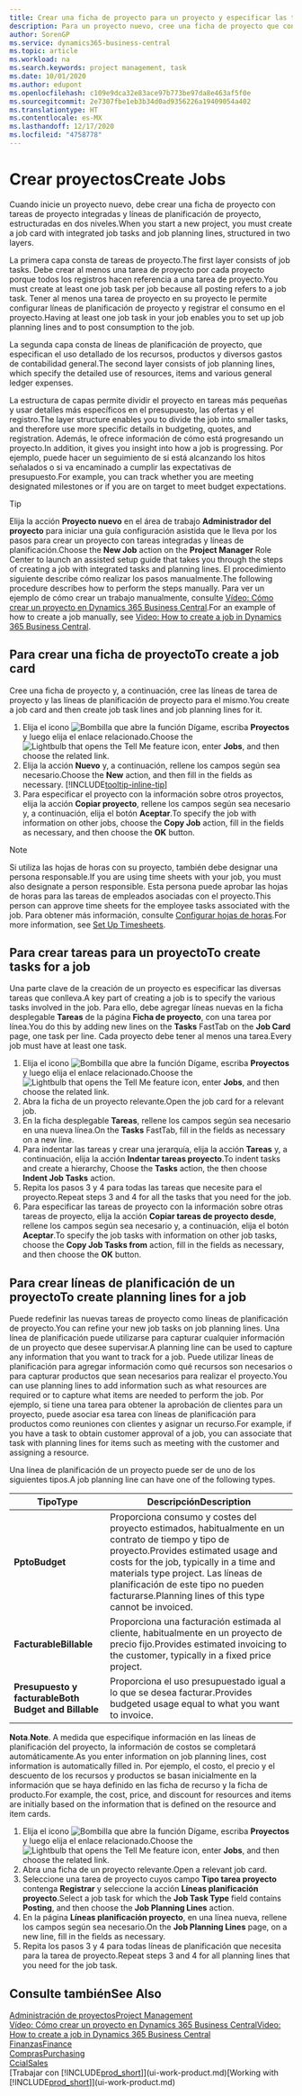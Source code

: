 ```yaml
---
title: Crear una ficha de proyecto para un proyecto y especificar las tareas | Documentos de Microsoft
description: Para un proyecto nuevo, cree una ficha de proyecto que contenga tareas y líneas de planificación, como ayuda para administrar el progreso y los presupuestos.
author: SorenGP
ms.service: dynamics365-business-central
ms.topic: article
ms.workload: na
ms.search.keywords: project management, task
ms.date: 10/01/2020
ms.author: edupont
ms.openlocfilehash: c109e9dca32e83ace97b773be97da8e463af5f0e
ms.sourcegitcommit: 2e7307fbe1eb3b34d0ad9356226a19409054a402
ms.translationtype: HT
ms.contentlocale: es-MX
ms.lasthandoff: 12/17/2020
ms.locfileid: "4758778"
---
```

# <a name="create-jobs"></a><span data-ttu-id="0179b-103">Crear proyectos</span><span class="sxs-lookup"><span data-stu-id="0179b-103">Create Jobs</span></span>
<span data-ttu-id="0179b-104">Cuando inicie un proyecto nuevo, debe crear una ficha de proyecto con tareas de proyecto integradas y líneas de planificación de proyecto, estructuradas en dos niveles.</span><span class="sxs-lookup"><span data-stu-id="0179b-104">When you start a new project, you must create a job card with integrated job tasks and job planning lines, structured in two layers.</span></span>  

<span data-ttu-id="0179b-105">La primera capa consta de tareas de proyecto.</span><span class="sxs-lookup"><span data-stu-id="0179b-105">The first layer consists of job tasks.</span></span> <span data-ttu-id="0179b-106">Debe crear al menos una tarea de proyecto por cada proyecto porque todos los registros hacen referencia a una tarea de proyecto.</span><span class="sxs-lookup"><span data-stu-id="0179b-106">You must create at least one job task per job because all posting refers to a job task.</span></span> <span data-ttu-id="0179b-107">Tener al menos una tarea de proyecto en su proyecto le permite configurar líneas de planificación de proyecto y registrar el consumo en el proyecto.</span><span class="sxs-lookup"><span data-stu-id="0179b-107">Having at least one job task in your job enables you to set up job planning lines and to post consumption to the job.</span></span>

<span data-ttu-id="0179b-108">La segunda capa consta de líneas de planificación de proyecto, que especifican el uso detallado de los recursos, productos y diversos gastos de contabilidad general.</span><span class="sxs-lookup"><span data-stu-id="0179b-108">The second layer consists of job planning lines, which specify the detailed use of resources, items and various general ledger expenses.</span></span>

<span data-ttu-id="0179b-109">La estructura de capas permite dividir el proyecto en tareas más pequeñas y usar detalles más específicos en el presupuesto, las ofertas y el registro.</span><span class="sxs-lookup"><span data-stu-id="0179b-109">The layer structure enables you to divide the job into smaller tasks, and therefore use more specific details in budgeting, quotes, and registration.</span></span> <span data-ttu-id="0179b-110">Además, le ofrece información de cómo está progresando un proyecto.</span><span class="sxs-lookup"><span data-stu-id="0179b-110">In addition, it gives you insight into how a job is progressing.</span></span> <span data-ttu-id="0179b-111">Por ejemplo, puede hacer un seguimiento de si está alcanzando los hitos señalados o si va encaminado a cumplir las expectativas de presupuesto.</span><span class="sxs-lookup"><span data-stu-id="0179b-111">For example, you can track whether you are meeting designated milestones or if you are on target to meet budget expectations.</span></span>

> [!TIP]
> <span data-ttu-id="0179b-112">Elija la acción **Proyecto nuevo** en el área de trabajo **Administrador del proyecto** para iniciar una guía configuración asistida que le lleva por los pasos para crear un proyecto con tareas integradas y líneas de planificación.</span><span class="sxs-lookup"><span data-stu-id="0179b-112">Choose the **New Job** action on the **Project Manager** Role Center to launch an assisted setup guide that takes you through the steps of creating a job with integrated tasks and planning lines.</span></span> <span data-ttu-id="0179b-113">El procedimiento siguiente describe cómo realizar los pasos manualmente.</span><span class="sxs-lookup"><span data-stu-id="0179b-113">The following procedure describes how to perform the steps manually.</span></span> <span data-ttu-id="0179b-114">Para ver un ejemplo de cómo crear un trabajo manualmente, consulte [Vídeo: Cómo crear un proyecto en Dynamics 365 Business Central](https://www.youtube.com/watch?v=VqaPWr7BWmw).</span><span class="sxs-lookup"><span data-stu-id="0179b-114">For an example of how to create a job manually, see [Video: How to create a job in Dynamics 365 Business Central](https://www.youtube.com/watch?v=VqaPWr7BWmw).</span></span>

## <a name="to-create-a-job-card"></a><span data-ttu-id="0179b-115">Para crear una ficha de proyecto</span><span class="sxs-lookup"><span data-stu-id="0179b-115">To create a job card</span></span>
<span data-ttu-id="0179b-116">Cree una ficha de proyecto y, a continuación, cree las líneas de tarea de proyecto y las líneas de planificación de proyecto para el mismo.</span><span class="sxs-lookup"><span data-stu-id="0179b-116">You create a job card and then create job task lines and job planning lines for it.</span></span>

1. <span data-ttu-id="0179b-117">Elija el icono ![Bombilla que abre la función Dígame](media/ui-search/search_small.png "Dígame qué desea hacer"), escriba **Proyectos** y luego elija el enlace relacionado.</span><span class="sxs-lookup"><span data-stu-id="0179b-117">Choose the ![Lightbulb that opens the Tell Me feature](media/ui-search/search_small.png "Tell me what you want to do") icon, enter **Jobs**, and then choose the related link.</span></span>  
2. <span data-ttu-id="0179b-118">Elija la acción **Nuevo** y, a continuación, rellene los campos según sea necesario.</span><span class="sxs-lookup"><span data-stu-id="0179b-118">Choose the **New** action, and then fill in the fields as necessary.</span></span> [!INCLUDE[tooltip-inline-tip](includes/tooltip-inline-tip_md.md)]
3. <span data-ttu-id="0179b-119">Para especificar el proyecto con la información sobre otros proyectos, elija la acción **Copiar proyecto**, rellene los campos según sea necesario y, a continuación, elija el botón **Aceptar**.</span><span class="sxs-lookup"><span data-stu-id="0179b-119">To specify the job with information on other jobs, choose the **Copy Job** action, fill in the fields as necessary, and then choose the **OK** button.</span></span>

> [!NOTE]  
>   <span data-ttu-id="0179b-120">Si utiliza las hojas de horas con su proyecto, también debe designar una persona responsable.</span><span class="sxs-lookup"><span data-stu-id="0179b-120">If you are using time sheets with your job, you must also designate a person responsible.</span></span> <span data-ttu-id="0179b-121">Esta persona puede aprobar las hojas de horas para las tareas de empleados asociadas con el proyecto.</span><span class="sxs-lookup"><span data-stu-id="0179b-121">This person can approve time sheets for the employee tasks associated with the job.</span></span> <span data-ttu-id="0179b-122">Para obtener más información, consulte [Configurar hojas de horas](projects-how-setup-time-sheets.md).</span><span class="sxs-lookup"><span data-stu-id="0179b-122">For more information, see [Set Up Timesheets](projects-how-setup-time-sheets.md).</span></span>

## <a name="to-create-tasks-for-a-job"></a><span data-ttu-id="0179b-123">Para crear tareas para un proyecto</span><span class="sxs-lookup"><span data-stu-id="0179b-123">To create tasks for a job</span></span>
<span data-ttu-id="0179b-124">Una parte clave de la creación de un proyecto es especificar las diversas tareas que conlleva.</span><span class="sxs-lookup"><span data-stu-id="0179b-124">A key part of creating a job is to specify the various tasks involved in the job.</span></span> <span data-ttu-id="0179b-125">Para ello, debe agregar líneas nuevas en la ficha desplegable **Tareas** de la página **Ficha de proyecto**, con una tarea por línea.</span><span class="sxs-lookup"><span data-stu-id="0179b-125">You do this by adding new lines on the **Tasks** FastTab on the **Job Card** page, one task per line.</span></span> <span data-ttu-id="0179b-126">Cada proyecto debe tener al menos una tarea.</span><span class="sxs-lookup"><span data-stu-id="0179b-126">Every job must have at least one task.</span></span>

1. <span data-ttu-id="0179b-127">Elija el icono ![Bombilla que abre la función Dígame](media/ui-search/search_small.png "Dígame qué desea hacer"), escriba **Proyectos** y luego elija el enlace relacionado.</span><span class="sxs-lookup"><span data-stu-id="0179b-127">Choose the ![Lightbulb that opens the Tell Me feature](media/ui-search/search_small.png "Tell me what you want to do") icon, enter **Jobs**, and then choose the related link.</span></span>
2. <span data-ttu-id="0179b-128">Abra la ficha de un proyecto relevante.</span><span class="sxs-lookup"><span data-stu-id="0179b-128">Open the job card for a relevant job.</span></span>
3. <span data-ttu-id="0179b-129">En la ficha desplegable **Tareas**, rellene los campos según sea necesario en una nueva línea.</span><span class="sxs-lookup"><span data-stu-id="0179b-129">On the **Tasks** FastTab, fill in the fields as necessary on a new line.</span></span>
4. <span data-ttu-id="0179b-130">Para indentar las tareas y crear una jerarquía, elija la acción **Tareas** y, a continuación, elija la acción **Indentar tareas proyecto**.</span><span class="sxs-lookup"><span data-stu-id="0179b-130">To indent tasks and create a hierarchy, Choose the **Tasks** action, the then choose **Indent Job Tasks** action.</span></span>
5. <span data-ttu-id="0179b-131">Repita los pasos 3 y 4 para todas las tareas que necesite para el proyecto.</span><span class="sxs-lookup"><span data-stu-id="0179b-131">Repeat steps 3 and 4 for all the tasks that you need for the job.</span></span>
6. <span data-ttu-id="0179b-132">Para especificar las tareas de proyecto con la información sobre otras tareas de proyecto, elija la acción **Copiar tareas de proyecto desde**, rellene los campos según sea necesario y, a continuación, elija el botón **Aceptar**.</span><span class="sxs-lookup"><span data-stu-id="0179b-132">To specify the job tasks with information on other job tasks, choose the **Copy Job Tasks from** action, fill in the fields as necessary, and then choose the **OK** button.</span></span>

## <a name="to-create-planning-lines-for-a-job"></a><span data-ttu-id="0179b-133">Para crear líneas de planificación de un proyecto</span><span class="sxs-lookup"><span data-stu-id="0179b-133">To create planning lines for a job</span></span>
<span data-ttu-id="0179b-134">Puede redefinir las nuevas tareas de proyecto como líneas de planificación de proyecto.</span><span class="sxs-lookup"><span data-stu-id="0179b-134">You can refine your new job tasks on job planning lines.</span></span> <span data-ttu-id="0179b-135">Una línea de planificación puede utilizarse para capturar cualquier información de un proyecto que desee supervisar.</span><span class="sxs-lookup"><span data-stu-id="0179b-135">A planning line can be used to capture any information that you want to track for a job.</span></span> <span data-ttu-id="0179b-136">Puede utilizar líneas de planificación para agregar información como qué recursos son necesarios o para capturar productos que sean necesarios para realizar el proyecto.</span><span class="sxs-lookup"><span data-stu-id="0179b-136">You can use planning lines to add information such as what resources are required or to capture what items are needed to perform the job.</span></span> <span data-ttu-id="0179b-137">Por ejemplo, si tiene una tarea para obtener la aprobación de clientes para un proyecto, puede asociar esa tarea con líneas de planificación para productos como reuniones con clientes y asignar un recurso.</span><span class="sxs-lookup"><span data-stu-id="0179b-137">For example, if you have a task to obtain customer approval of a job, you can associate that task with planning lines for items such as meeting with the customer and assigning a resource.</span></span>  

<span data-ttu-id="0179b-138">Una línea de planificación de un proyecto puede ser de uno de los siguientes tipos.</span><span class="sxs-lookup"><span data-stu-id="0179b-138">A job planning line can have one of the following types.</span></span>  

| <span data-ttu-id="0179b-139">Tipo</span><span class="sxs-lookup"><span data-stu-id="0179b-139">Type</span></span> | <span data-ttu-id="0179b-140">Descripción</span><span class="sxs-lookup"><span data-stu-id="0179b-140">Description</span></span> |
| --- | --- |
| <span data-ttu-id="0179b-141">**Ppto**</span><span class="sxs-lookup"><span data-stu-id="0179b-141">**Budget**</span></span> |<span data-ttu-id="0179b-142">Proporciona consumo y costes del proyecto estimados, habitualmente en un contrato de tiempo y tipo de proyecto.</span><span class="sxs-lookup"><span data-stu-id="0179b-142">Provides estimated usage and costs for the job, typically in a time and materials type project.</span></span> <span data-ttu-id="0179b-143">Las líneas de planificación de este tipo no pueden facturarse.</span><span class="sxs-lookup"><span data-stu-id="0179b-143">Planning lines of this type cannot be invoiced.</span></span> |
| <span data-ttu-id="0179b-144">**Facturable**</span><span class="sxs-lookup"><span data-stu-id="0179b-144">**Billable**</span></span> |<span data-ttu-id="0179b-145">Proporciona una facturación estimada al cliente, habitualmente en un proyecto de precio fijo.</span><span class="sxs-lookup"><span data-stu-id="0179b-145">Provides estimated invoicing to the customer, typically in a fixed price project.</span></span> |
| <span data-ttu-id="0179b-146">**Presupuesto y facturable**</span><span class="sxs-lookup"><span data-stu-id="0179b-146">**Both Budget and Billable**</span></span> |<span data-ttu-id="0179b-147">Proporciona el uso presupuestado igual a lo que se desea facturar.</span><span class="sxs-lookup"><span data-stu-id="0179b-147">Provides budgeted usage equal to what you want to invoice.</span></span> |

<span data-ttu-id="0179b-148">**Nota**.</span><span class="sxs-lookup"><span data-stu-id="0179b-148">**Note**.</span></span> <span data-ttu-id="0179b-149">A medida que especifique información en las líneas de planificación del proyecto, la información de costos se completará automáticamente.</span><span class="sxs-lookup"><span data-stu-id="0179b-149">As you enter information on job planning lines, cost information is automatically filled in.</span></span> <span data-ttu-id="0179b-150">Por ejemplo, el costo, el precio y el descuento de los recursos y productos se basan inicialmente en la información que se haya definido en las ficha de recurso y la ficha de producto.</span><span class="sxs-lookup"><span data-stu-id="0179b-150">For example, the cost, price, and discount for resources and items are initially based on the information that is defined on the resource and item cards.</span></span>

1. <span data-ttu-id="0179b-151">Elija el icono ![Bombilla que abre la función Dígame](media/ui-search/search_small.png "Dígame qué desea hacer"), escriba **Proyectos** y luego elija el enlace relacionado.</span><span class="sxs-lookup"><span data-stu-id="0179b-151">Choose the ![Lightbulb that opens the Tell Me feature](media/ui-search/search_small.png "Tell me what you want to do") icon, enter **Jobs**, and then choose the related link.</span></span>
2. <span data-ttu-id="0179b-152">Abra una ficha de un proyecto relevante.</span><span class="sxs-lookup"><span data-stu-id="0179b-152">Open a relevant job card.</span></span>
3. <span data-ttu-id="0179b-153">Seleccione una tarea de proyecto cuyos campo **Tipo tarea proyecto** contenga **Registrar** y seleccione la acción **Líneas planificación proyecto**.</span><span class="sxs-lookup"><span data-stu-id="0179b-153">Select a job task for which the **Job Task Type** field contains **Posting**, and then choose the **Job Planning Lines** action.</span></span>  
4. <span data-ttu-id="0179b-154">En la página **Líneas planificación proyecto**, en una línea nueva, rellene los campos según sea necesario.</span><span class="sxs-lookup"><span data-stu-id="0179b-154">On the **Job Planning Lines** page, on a new line, fill in the fields as necessary.</span></span>
5. <span data-ttu-id="0179b-155">Repita los pasos 3 y 4 para todas líneas de planificación que necesita para la tarea de proyecto.</span><span class="sxs-lookup"><span data-stu-id="0179b-155">Repeat steps 3 and 4 for all planning lines that you need for the job task.</span></span>

## <a name="see-also"></a><span data-ttu-id="0179b-156">Consulte también</span><span class="sxs-lookup"><span data-stu-id="0179b-156">See Also</span></span>

[<span data-ttu-id="0179b-157">Administración de proyectos</span><span class="sxs-lookup"><span data-stu-id="0179b-157">Project Management</span></span>](projects-manage-projects.md)  
[<span data-ttu-id="0179b-158">Vídeo: Cómo crear un proyecto en Dynamics 365 Business Central</span><span class="sxs-lookup"><span data-stu-id="0179b-158">Video: How to create a job in Dynamics 365 Business Central</span></span>](https://www.youtube.com/watch?v=VqaPWr7BWmw)  
[<span data-ttu-id="0179b-159">Finanzas</span><span class="sxs-lookup"><span data-stu-id="0179b-159">Finance</span></span>](finance.md)  
[<span data-ttu-id="0179b-160">Compras</span><span class="sxs-lookup"><span data-stu-id="0179b-160">Purchasing</span></span>](purchasing-manage-purchasing.md)  
[<span data-ttu-id="0179b-161">Ccial</span><span class="sxs-lookup"><span data-stu-id="0179b-161">Sales</span></span>](sales-manage-sales.md)  
<span data-ttu-id="0179b-162">[Trabajar con [!INCLUDE[prod_short](includes/prod_short.md)]](ui-work-product.md)</span><span class="sxs-lookup"><span data-stu-id="0179b-162">[Working with [!INCLUDE[prod_short](includes/prod_short.md)]](ui-work-product.md)</span></span>  
